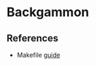 # Backgammon

## References
- Makefile [guide](https://stackoverflow.com/questions/68428103/how-to-create-a-makefile-for-a-c-project-with-multiple-directories)
